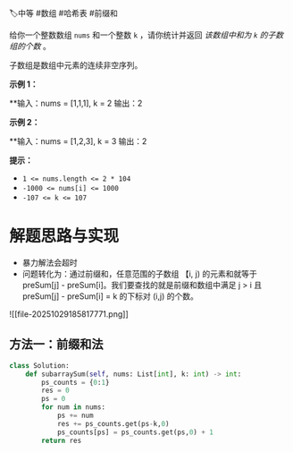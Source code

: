 🏷中等 #数组 #哈希表 #前缀和

给你一个整数数组 `nums` 和一个整数 `k` ，请你统计并返回 _该数组中和为 `k` 的子数组的个数_ 。

子数组是数组中元素的连续非空序列。

**示例 1：**

**输入：nums = [1,1,1], k = 2
输出：2

**示例 2：**

**输入：nums = [1,2,3], k = 3
输出：2

**提示：**

- `1 <= nums.length <= 2 * 104`
- `-1000 <= nums[i] <= 1000`
- `-107 <= k <= 107`

# 解题思路与实现

- 暴力解法会超时
- 问题转化为：通过前缀和，任意范围的子数组 【i, j) 的元素和就等于 preSum[j] - preSum[i]。我们要查找的就是前缀和数组中满足 j > i 且 preSum[j] - preSum[i] = k 的下标对 (i,j) 的个数。

![[file-20251029185817771.png]]

## 方法一：前缀和法

```python
class Solution:
    def subarraySum(self, nums: List[int], k: int) -> int:
        ps_counts = {0:1}
        res = 0
        ps = 0
        for num in nums:
            ps += num
            res += ps_counts.get(ps-k,0)
            ps_counts[ps] = ps_counts.get(ps,0) + 1
        return res
```